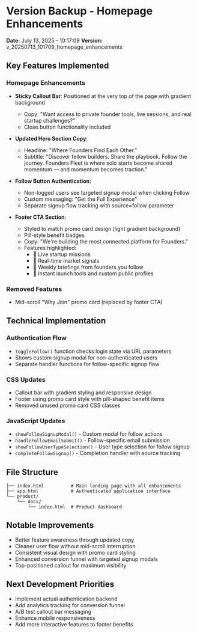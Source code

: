 # Version Backup - Homepage Enhancements

**Date:** July 13, 2025 - 10:17:09
**Version:** v_20250713_101709_homepage_enhancements

## Key Features Implemented

### Homepage Enhancements
- **Sticky Callout Bar**: Positioned at the very top of the page with gradient background
  - Copy: "Want access to private founder tools, live sessions, and real startup challenges?"
  - Close button functionality included
  
- **Updated Hero Section Copy**: 
  - Headline: "Where Founders Find Each Other."
  - Subtitle: "Discover fellow builders. Share the playbook. Follow the journey. Founders Fleet is where solo starts become shared momentum — and momentum becomes traction."

- **Follow Button Authentication**:
  - Non-logged users see targeted signup modal when clicking Follow
  - Custom messaging: "Get the Full Experience"
  - Separate signup flow tracking with source=follow parameter

- **Footer CTA Section**:
  - Styled to match promo card design (light gradient background)
  - Pill-style benefit badges
  - Copy: "We're building the most connected platform for Founders."
  - Features highlighted:
    - 🎯 Live startup missions
    - 📡 Real-time market signals
    - 📢 Weekly briefings from founders you follow
    - 🚀 Instant launch tools and custom public profiles

### Removed Features
- Mid-scroll "Why Join" promo card (replaced by footer CTA)

## Technical Implementation

### Authentication Flow
- `toggleFollow()` function checks login state via URL parameters
- Shows custom signup modal for non-authenticated users
- Separate handler functions for follow-specific signup flow

### CSS Updates
- Callout bar with gradient styling and responsive design
- Footer using promo card style with pill-shaped benefit items
- Removed unused promo card CSS classes

### JavaScript Updates
- `showFollowSignupModal()` - Custom modal for follow actions
- `handleFollowEmailSubmit()` - Follow-specific email submission
- `showFollowUserTypeSelection()` - User type selection for follow signup
- `completeFollowSignup()` - Completion handler with source tracking

## File Structure
```
├── index.html          # Main landing page with all enhancements
├── app.html            # Authenticated application interface
└── product/
    └── docs/
        └── index.html  # Product dashboard
```

## Notable Improvements
- Better feature awareness through updated copy
- Cleaner user flow without mid-scroll interruption
- Consistent visual design with promo card styling
- Enhanced conversion funnel with targeted signup modals
- Top-positioned callout for maximum visibility

## Next Development Priorities
- Implement actual authentication backend
- Add analytics tracking for conversion funnel
- A/B test callout bar messaging
- Enhance mobile responsiveness
- Add more interactive features to footer benefits